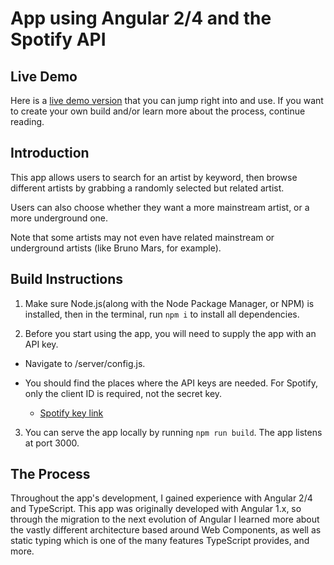 # App using Angular 2/4 and the Spotify API

## Live Demo

Here is a [live demo version](http://as-cycle-123.herokuapp.com/) that you can jump right into and use. If you want to create your own build and/or learn more about the process, continue reading.

## Introduction

This app allows users to search for an artist by keyword, then browse different artists by grabbing a randomly selected but related artist.

Users can also choose whether they want a more mainstream artist, or a more underground one. 

Note that some artists may not even have related mainstream or underground artists (like Bruno Mars, for example).

## Build Instructions

1. Make sure Node.js(along with the Node Package Manager, or NPM) is installed, then in the terminal, run `npm i` to install all dependencies.

2. Before you start using the app, you will need to supply the app with an API key.

  * Navigate to /server/config.js.

  * You should find the places where the API keys are needed. For Spotify, only the client ID is required, not the secret key.

  	* [Spotify key link](https://developer.spotify.com/web-api/)

3. You can serve the app locally by running `npm run build`. The app listens at port 3000.

## The Process

Throughout the app's development, I gained experience with Angular 2/4 and TypeScript. This app was originally developed with Angular 1.x, so through the migration to the next evolution of Angular I learned more about the vastly different architecture based around Web Components, as well as static typing which is one of the many features TypeScript provides, and more.

